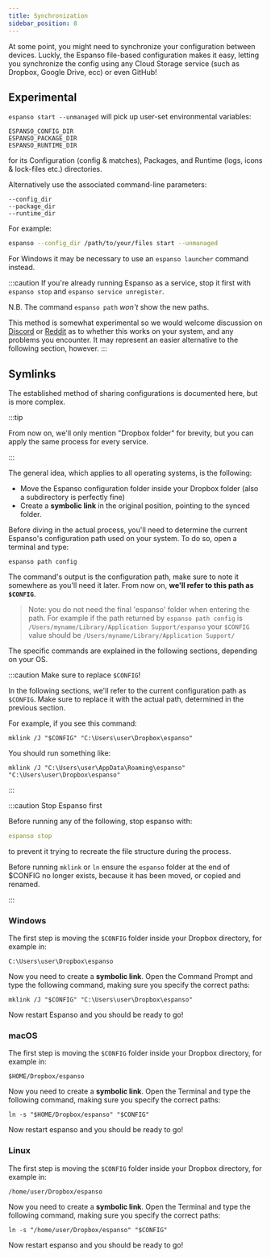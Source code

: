 ```yaml
---
title: Synchronization
sidebar_position: 8
---
```


At some point, you might need to synchronize your configuration between devices. 
Luckly, the Espanso file-based configuration makes it easy,
letting you synchronize the config using any Cloud Storage service (such as Dropbox, Google Drive, ecc) or even GitHub!

## Experimental

`espanso start --unmanaged` will pick up user-set environmental variables:
```
ESPANSO_CONFIG_DIR
ESPANSO_PACKAGE_DIR
ESPANSO_RUNTIME_DIR
```
for its Configuration (config & matches), Packages, and Runtime (logs, icons & lock-files etc.) directories.

Alternatively use the associated command-line parameters:
```
--config_dir
--package_dir
--runtime_dir
```

For example: 
```bash
espanso --config_dir /path/to/your/files start --unmanaged
```
For Windows it may be necessary to use an `espanso launcher` command instead.

:::caution
If you're already running Espanso as a service, stop it first with `espanso stop` and `espanso service unregister`.

N.B. The command `espanso path` _won't_ show the new paths.

This method is somewhat experimental so we would welcome discussion on [Discord](https://discord.gg/4QARseMS6k) or [Reddit](https://www.reddit.com/r/espanso/) as to whether this works on your system, and any problems you encounter. It may represent an easier alternative to the following section, however.
:::

## Symlinks

The established method of sharing configurations is documented here, but is more complex.

:::tip

From now on, we'll only mention "Dropbox folder" for brevity, but you can apply the same process for every service.

:::

The general idea, which applies to all operating systems, is the following:

* Move the Espanso configuration folder inside your Dropbox folder (also a subdirectory is perfectly fine)
* Create a **symbolic link** in the original position, pointing to the synced folder.

Before diving in the actual process, you'll need to determine the current Espanso's configuration path
used on your system.
To do so, open a terminal and type:

```
espanso path config
```

The command's output is the configuration path, make sure to note it somewhere as you'll need it later.
From now on, **we'll refer to this path as `$CONFIG`**.

> Note: you do not need the final 'espanso' folder when entering the path. For example if the path returned by `espanso path config` is `/Users/myname/Library/Application Support/espanso` your `$CONFIG` value should be `/Users/myname/Library/Application Support/`

The specific commands are explained in the following sections, depending on your OS.

:::caution Make sure to replace `$CONFIG`!

In the following sections, we'll refer to the current configuration path as `$CONFIG`.
Make sure to replace it with the actual path, determined in the previous section.

For example, if you see this command:

```
mklink /J "$CONFIG" "C:\Users\user\Dropbox\espanso"
```

You should run something like:

```
mklink /J "C:\Users\user\AppData\Roaming\espanso" "C:\Users\user\Dropbox\espanso"
```

:::

:::caution Stop Espanso first

Before running any of the following, stop espanso with:
```yml
espanso stop
```
to prevent it trying to recreate the file structure during the process.

Before running `mklink` or `ln` ensure the `espanso` folder at the end of $CONFIG no longer exists, because it has been moved, or copied and renamed.

:::


### Windows


The first step is moving the `$CONFIG` folder inside your Dropbox directory, for example in:

```
C:\Users\user\Dropbox\espanso
```

Now you need to create a **symbolic link**. Open the Command Prompt and type the following command, making sure you specify the correct paths:

```
mklink /J "$CONFIG" "C:\Users\user\Dropbox\espanso"
```

Now restart Espanso and you should be ready to go!

### macOS

The first step is moving the `$CONFIG` folder inside your Dropbox directory, for example in:

```
$HOME/Dropbox/espanso
```

Now you need to create a **symbolic link**. Open the Terminal and type the following command, making sure you specify the correct paths:

```
ln -s "$HOME/Dropbox/espanso" "$CONFIG"
```

Now restart espanso and you should be ready to go!

### Linux

The first step is moving the `$CONFIG` folder inside your Dropbox directory, for example in:

```
/home/user/Dropbox/espanso
```

Now you need to create a **symbolic link**. Open the Terminal and type the following command, making sure you specify the correct paths:

```
ln -s "/home/user/Dropbox/espanso" "$CONFIG"
```

Now restart espanso and you should be ready to go!
